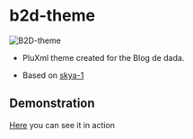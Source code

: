 # b2d-theme


![B2D-theme](https://github.com/dadall/b2d-theme/blob/master/b2d-theme.png)

* PluXml theme created for the Blog de dada.

* Based on [skya-1](http://pluxopolis.net/static1/themes)

## Demonstration

[Here](https://www.dadall.info/blog/) you can see it in action
